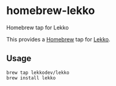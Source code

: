 # homebrew-lekko
Homebrew tap for Lekko

This provides a [Homebrew](https://brew.sh) tap for [Lekko](https://github.com/lekkodev/cli).

## Usage

```
brew tap lekkodev/lekko
brew install lekko
```
